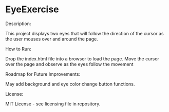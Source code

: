 # EyeExercise
Description:
<p>This project displays two eyes that will follow the direction of the cursor as the user mouses over and around the page.</p>

How to Run:
<p>Drop the index.html file into a browser to load the page. Move the cursor over the page and observe as the eyes follow the movement</p>

Roadmap for Future Improvements:
<p>May add background and eye color change button functions.</p>

License:
<p>MIT License - see licensing file in repository.</p>
